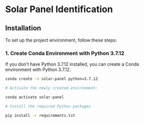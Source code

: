 # Solar Panel Identification

## Installation

To set up the project environment, follow these steps:

### 1. Create Conda Environment with Python 3.7.12

If you don't have Python 3.7.12 installed, you can create a Conda environment with Python 3.7.12.

```bash
conda create -n solar-panel python=3.7.12

# Activate the newly created environment:

conda activate solar-panel

# Install the required Python packages

pip install -r requirements.txt

